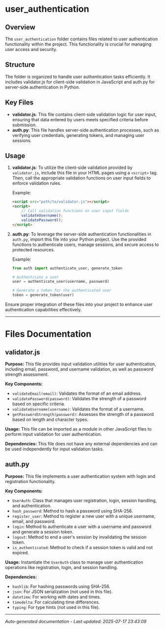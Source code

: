 # user_authentication

## Overview
The `user_authentication` folder contains files related to user authentication functionality within the project. This functionality is crucial for managing user access and security.

## Structure
The folder is organized to handle user authentication tasks efficiently. It includes validator.js for client-side validation in JavaScript and auth.py for server-side authentication in Python.

## Key Files
- **validator.js**: This file contains client-side validation logic for user input, ensuring that data entered by users meets specified criteria before submission.
- **auth.py**: This file handles server-side authentication processes, such as verifying user credentials, generating tokens, and managing user sessions.

## Usage
1. **validator.js**: To utilize the client-side validation provided by `validator.js`, include this file in your HTML pages using a `<script>` tag. Then, call the appropriate validation functions on user input fields to enforce validation rules.
   
   Example:
   ```html
   <script src="path/to/validator.js"></script>
   <script>
       // Call validation functions on user input fields
       validateUsername();
       validatePassword();
   </script>
   ```

2. **auth.py**: To leverage the server-side authentication functionalities in `auth.py`, import this file into your Python project. Use the provided functions to authenticate users, manage sessions, and secure access to protected resources.
   
   Example:
   ```python
   from auth import authenticate_user, generate_token

   # Authenticate a user
   user = authenticate_user(username, password)

   # Generate a token for the authenticated user
   token = generate_token(user)
   ```

Ensure proper integration of these files into your project to enhance user authentication capabilities effectively.

---

# Files Documentation

## validator.js

**Purpose:** This file provides input validation utilities for user authentication, including email, password, and username validation, as well as password strength assessment.

**Key Components:**
- `validateEmail(email)`: Validates the format of an email address.
- `validatePassword(password)`: Validates the strength of a password based on specific criteria.
- `validateUsername(username)`: Validates the format of a username.
- `getPasswordStrength(password)`: Assesses the strength of a password based on length and character types.

**Usage:** This file can be imported as a module in other JavaScript files to perform input validation for user authentication.

**Dependencies:** This file does not have any external dependencies and can be used independently for input validation tasks.

## auth.py

**Purpose:** This file implements a user authentication system with login and registration functionality.

**Key Components:**
- `UserAuth`: Class that manages user registration, login, session handling, and authentication.
- `hash_password`: Method to hash a password using SHA-256.
- `register_user`: Method to register a new user with a unique username, email, and password.
- `login`: Method to authenticate a user with a username and password and generate a session token.
- `logout`: Method to end a user's session by invalidating the session token.
- `is_authenticated`: Method to check if a session token is valid and not expired.

**Usage:** Instantiate the `UserAuth` class to manage user authentication operations like registration, login, and session handling.

**Dependencies:**
- `hashlib`: For hashing passwords using SHA-256.
- `json`: For JSON serialization (not used in this file).
- `datetime`: For working with dates and times.
- `timedelta`: For calculating time differences.
- `typing`: For type hints (not used in this file).

---
*Auto-generated documentation - Last updated: 2025-07-17 23:43:09*
